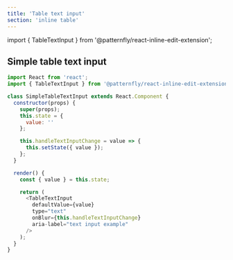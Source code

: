 ```yaml
---
title: 'Table text input'
section: 'inline table'
---
```


import { TableTextInput } from '@patternfly/react-inline-edit-extension';

## Simple table text input
```js
import React from 'react';
import { TableTextInput } from '@patternfly/react-inline-edit-extension';

class SimpleTableTextInput extends React.Component {
  constructor(props) {
    super(props);
    this.state = {
      value: ''
    };

    this.handleTextInputChange = value => {
      this.setState({ value });
    };
  }

  render() {
    const { value } = this.state;

    return (
      <TableTextInput
        defaultValue={value}
        type="text"
        onBlur={this.handleTextInputChange}
        aria-label="text input example"
      />
    );
  }
}
```
